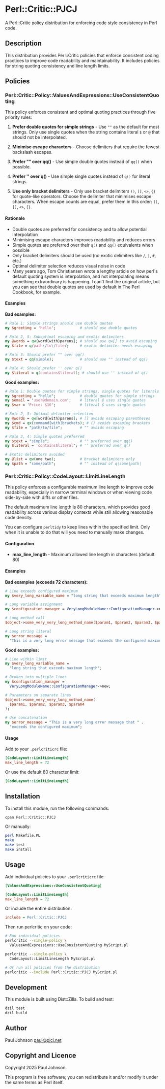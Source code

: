 # Perl::Critic::PJCJ

A Perl::Critic policy distribution for enforcing code style consistency
in Perl code.

## Description

This distribution provides Perl::Critic policies that enforce consistent
coding practices to improve code readability and maintainability. It includes
policies for string quoting consistency and line length limits.

## Policies

### Perl::Critic::Policy::ValuesAndExpressions::UseConsistentQuoting

This policy enforces consistent and optimal quoting practices through five
priority rules:

1. **Prefer double quotes for simple strings** - Use `""` as the default for
   most strings. Only use single quotes when the string contains literal `$`
   or `@` that should not be interpolated.

2. **Minimise escape characters** - Choose delimiters that require the fewest
   backslash escapes.

3. **Prefer "" over qq()** - Use simple double quotes instead of `qq()`
   when possible.

4. **Prefer '' over q()** - Use simple single quotes instead of `q()` for
   literal strings.

5. **Use only bracket delimiters** - Only use bracket delimiters `()`, `[]`,
   `<>`, `{}` for quote-like operators. Choose the delimiter that minimises
   escape characters. When escape counts are equal, prefer them in this
   order: `()`, `[]`, `<>`, `{}`.

#### Rationale

- Double quotes are preferred for consistency and to allow potential
  interpolation
- Minimising escape characters improves readability and reduces errors
- Simple quotes are preferred over their `q()` and `qq()` equivalents when
  possible
- Only bracket delimiters should be used (no exotic delimiters like `/`,
  `|`, `#`, etc.)
- Optimal delimiter selection reduces visual noise in code
- Many years ago, Tom Christiansen wrote a lengthy article on how perl's default
  quoting system is interpolation, and not interpolating means something
  extraordinary is happening. I can't find the original article, but you can
  see that double quotes are used by default in The Perl Cookbook, for example.

#### Examples

**Bad examples:**

```perl
# Rule 1: Simple strings should use double quotes
my $greeting = 'hello';           # should use double quotes

# Rule 2, 5: Suboptimal escaping and exotic delimiters
my @words = qw{word(with)parens}; # should use qw[] to avoid escaping
my $file = q/path\/to\/file/;     # exotic delimiter needs escaping

# Rule 3: Should prefer "" over qq()
my $text = qq(simple);            # should use "" instead of qq()

# Rule 4: Should prefer '' over q()
my $literal = q(contains$literal); # should use '' instead of q()
```

**Good examples:**

```perl
# Rule 1: Double quotes for simple strings, single quotes for literals
my $greeting = "hello";           # double quotes for simple strings
my $email = 'user@domain.com';    # literal @ uses single quotes
my $var = 'Price: $10';           # literal $ uses single quotes

# Rule 2, 5: Optimal delimiter selection
my @words = qw[word(with)parens]; # [] avoids escaping parentheses
my $cmd = qx(command[with]brackets); # () avoids escaping brackets
my $file = "path/to/file";        # "" avoids escaping

# Rule 3, 4: Simple quotes preferred
my $text = "simple";              # "" preferred over qq()
my $literal = 'contains$literal'; # '' preferred over q()

# Exotic delimiters avoided
my @list = qw(one two);           # bracket delimiters only
my $path = "some/path";           # "" instead of q|some|path|
```

### Perl::Critic::Policy::CodeLayout::LimitLineLength

This policy enforces a configurable maximum line length to improve code
readability, especially in narrow terminal windows or when viewing code
side-by-side with diffs or other files.

The default maximum line length is 80 characters, which provides good
readability across various display contexts while still allowing reasonable
code density.

You can configure `perltidy` to keep lines within the specified limit. Only
when it is unable to do that will you need to manually make changes.

#### Configuration

- **max_line_length** - Maximum allowed line length in characters (default: 80)

#### Examples

**Bad examples (exceeds 72 characters):**

```perl
# Line exceeds configured maximum
my $very_long_variable_name = "long string that exceeds maximum length";

# Long variable assignment
my $configuration_manager = VeryLongModuleName::ConfigurationManager->new;

# Long method call
$object->some_very_very_long_method_name($param1, $param2, $param3, $param4);

# Long string literal
my $error_message =
  "This is a very long error message that exceeds the configured maximum";
```

**Good examples:**

```perl
# Line within limit
my $very_long_variable_name =
  "long string that exceeds maximum length";

# Broken into multiple lines
my $configuration_manager =
  VeryLongModuleName::ConfigurationManager->new;

# Parameters on separate lines
$object->some_very_very_long_method_name(
  $param1, $param2, $param3, $param4
);

# Use concatenation
my $error_message = "This is a very long error message that " .
  "exceeds the configured maximum";
```

#### Usage

Add to your `.perlcriticrc` file:

```ini
[CodeLayout::LimitLineLength]
max_line_length = 72
```

Or use the default 80 character limit:

```ini
[CodeLayout::LimitLineLength]
```

## Installation

To install this module, run the following commands:

```bash
cpan Perl::Critic::PJCJ
```

Or manually:

```bash
perl Makefile.PL
make
make test
make install
```

## Usage

Add individual policies to your `.perlcriticrc` file:

```ini
[ValuesAndExpressions::UseConsistentQuoting]

[CodeLayout::LimitLineLength]
max_line_length = 72
```

Or include the entire distribution:

```ini
include = Perl::Critic::PJCJ
```

Then run perlcritic on your code:

```bash
# Run individual policies
perlcritic --single-policy \
  ValuesAndExpressions::UseConsistentQuoting MyScript.pl

perlcritic --single-policy \
  CodeLayout::LimitLineLength MyScript.pl

# Or run all policies from the distribution
perlcritic --include Perl::Critic::PJCJ MyScript.pl
```

## Development

This module is built using Dist::Zilla. To build and test:

```bash
dzil test
dzil build
```

## Author

Paul Johnson <paul@pjcj.net>

## Copyright and Licence

Copyright 2025 Paul Johnson.

This program is free software; you can redistribute it and/or modify
it under the same terms as Perl itself.
